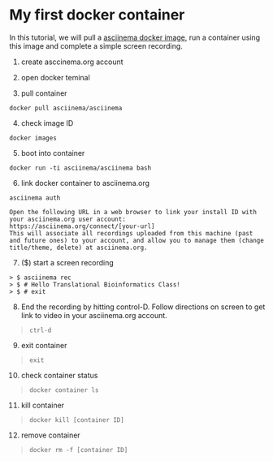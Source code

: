 # My first docker container 

In this tutorial, we will pull a [asciinema docker image](https://hub.docker.com/r/asciinema/asciinema/), run a container using this image and complete a simple screen recording.

1) create asccinema.org account

2) open docker teminal

3) pull container
```
docker pull asciinema/asciinema
```

4) check image ID
```
docker images
```

5) boot into container
```
docker run -ti asciinema/asciinema bash
```

6) link docker container to asciinema.org
```
asciinema auth
```
```
Open the following URL in a web browser to link your install ID with your asciinema.org user account:
https://asciinema.org/connect/[your-url]
This will associate all recordings uploaded from this machine (past and future ones) to your account, and allow you to manage them (change title/theme, delete) at asciinema.org.
```
7) ($) start a screen recording
```
> $ asciinema rec
> $ # Hello Translational Bioinformatics Class!
> $ # exit
```

8) End the recording by hitting control-D. Follow directions on screen to get link to video in your asciinema.org account. 
>``ctrl-d``

9) exit container
> ``exit``

10) check container status
>``docker container ls``

11) kill container 
>``docker kill [container ID]``

12) remove container
>``docker rm -f [container ID]``


